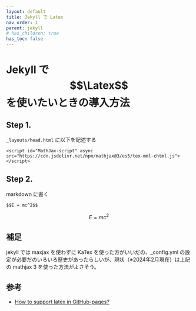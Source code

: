 ```yaml
---
layout: default
title: Jekyll で Latex
nav_order: 1
parent: jekyll
# has_children: true
has_toc: false
---
```


# Jekyll で **$$\Latex$$** を使いたいときの導入方法

## Step 1.
`_layouts/head.html` に以下を記述する
``` 
<script id="MathJax-script" async src="https://cdn.jsdelivr.net/npm/mathjax@3/es5/tex-mml-chtml.js"></script>
```
## Step 2.
markdown に書く
```
$$E = mc^2$$
```
$$E = mc^2$$

## 補足
jekyll では maxjax を使わずに KaTex を使った方がいいだの、_config.yml の設定が必要だのいろいろ歴史があったらしいが、現状（※2024年2月現在）は上記の mathjax 3 を使った方法がよさそう。

## 参考
+ [How to support latex in GitHub-pages?](https://stackoverflow.com/questions/26275645/how-to-support-latex-in-github-pages/72383929#72383929)

